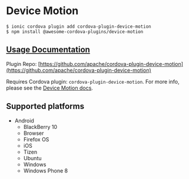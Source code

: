 # Device Motion

```
$ ionic cordova plugin add cordova-plugin-device-motion
$ npm install @awesome-cordova-plugins/device-motion
```

## [Usage Documentation](https://danielsogl.gitbook.io/awesome-cordova-plugins/plugins/device-motion/)

Plugin Repo: [https://github.com/apache/cordova-plugin-device-motion](https://github.com/apache/cordova-plugin-device-motion)

Requires Cordova plugin: `cordova-plugin-device-motion`. For more info, please see the [Device Motion docs](https://github.com/apache/cordova-plugin-device-motion).

## Supported platforms

- Android
  - BlackBerry 10
  - Browser
  - Firefox OS
  - iOS
  - Tizen
  - Ubuntu
  - Windows
  - Windows Phone 8
  


